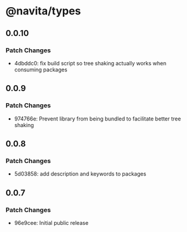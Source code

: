 # @navita/types

## 0.0.10

### Patch Changes

- 4dbddc0: fix build script so tree shaking actually works when consuming packages

## 0.0.9

### Patch Changes

- 974766e: Prevent library from being bundled to facilitate better tree shaking

## 0.0.8

### Patch Changes

- 5d03858: add description and keywords to packages

## 0.0.7

### Patch Changes

- 96e9cee: Initial public release
